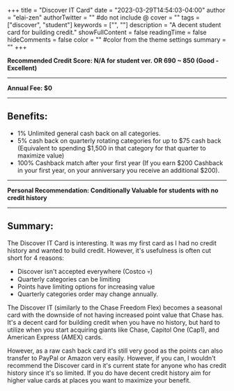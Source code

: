 +++
title = "Discover IT Card"
date = "2023-03-29T14:54:03-04:00"
author = "elai-zen"
authorTwitter = "" #do not include @
cover = ""
tags = ["discover", "student"]
keywords = ["", ""]
description = "A decent student card for building credit."
showFullContent = false
readingTime = false
hideComments = false
color = "" #color from the theme settings
summary = ""
+++

**Recommended Credit Score: N/A for student ver. OR 690 ~ 850 (Good - Excellent)**

---

**Annual Fee: $0**

---

## Benefits:
- 1% Unlimited general cash back on all categories.
- 5% cash back on quarterly rotating categories for up to $75 cash back (Equivalent to spending $1,500 in that category for that quarter to maximize value)
- 100% Cashback match after your first year (If you earn $200 Cashback in your first year, on your anniversary you receive an additional $200).

---

**Personal Recommendation: Conditionally Valuable for students with no credit history**

---

## Summary:
The Discover IT Card is interesting. It was my first card as I had no credit history and wanted to build credit. However, it's usefulness is often cut short for 4 reasons:
- Discover isn't accepted everywhere (Costco 💀)
- Quarterly categories can be limiting 
- Points have limiting options for increasing value
- Quarterly categories order may change annually.

The Discover IT (similarly to the Chase Freedom Flex) becomes a seasonal card with the downside of not having increased point value that Chase has. It's a decent card for building credit when you have no history, but hard to utilize when you start acquiring giants like Chase, Capitol One (Cap1), and American Express (AMEX) cards. 

However, as a raw cash back card it's still very good as the points can also transfer to PayPal or Amazon very easily. However, if you can, I wouldn't recommend the Discover card in it's current state for anyone who has credit history since it's so limited. If you do have decent credit history aim for higher value cards at places you want to maximize your benefit.